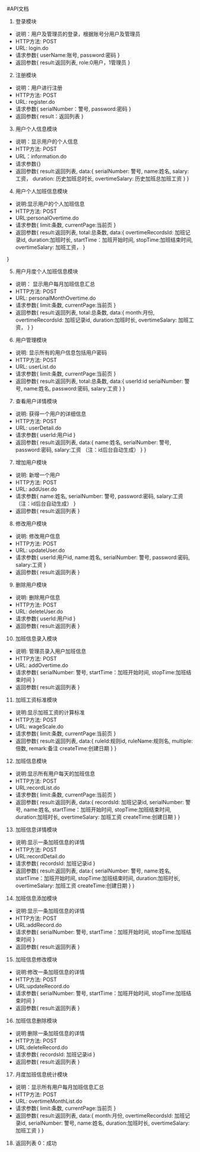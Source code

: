 #API文档

1. 登录模块
* 说明：用户及管理员的登录，根据账号分用户及管理员
* HTTP方法: POST
* URL: login.do
* 请求参数{
    userName:账号,
    password:密码
    }
* 返回参数{
    result:返回列表,
    role:0用户，1管理员
    }
    
2. 注册模块
* 说明：用户进行注册
* HTTP方法: POST
* URL: register.do
* 请求参数{
    serialNumber：警号,
    password:密码
    }
* 返回参数{
    result：返回列表
    }
    
3. 用户个人信息模块
* 说明：显示用户的个人信息
* HTTP方法: POST
* URL：information.do
* 请求参数{}
* 返回参数{
    result:返回列表,
    data:{
    serialNumber: 警号,
    name:姓名,
    salary: 工资，
    duration: 历史加班总时长,
    overtimeSalary: 历史加班总加班工资
    }
}

4. 用户个人加班信息模块
* 说明:显示用户的个人加班信息
* HTTP方法: POST
* URL:personalOvertime.do
* 请求参数{
    limit:条数,
    currentPage:当前页
}
* 返回参数{
    result:返回列表,
    total:总条数,
    data:{
    overtimeRecordsId: 加班记录id,
    duration:加班时长,
    startTime：加班开始时间,
    stopTime:加班结束时间,
    overtimeSalary: 加班工资，
    }
    
}

5. 用户月度个人加班信息模块
* 说明： 显示用户每月加班信息汇总
* HTTP方法: POST
* URL: personalMonthOvertime.do
* 请求参数{
    limit:条数,
    currentPage:当前页
}
* 返回参数{
    result:返回列表,
    total:总条数,
    data:{
    month:月份,
    overtimeRecordsId: 加班记录id,
    duration:加班时长,
    overtimeSalary: 加班工资，
    }
}

6. 用户管理模块
* 说明: 显示所有的用户信息包括用户密码
* HTTP方法: POST
* URL: userList.do
* 请求参数{
    limit:条数,
    currentPage:当前页
}
* 返回参数{
    result:返回列表,
    total:总条数,
    data:{
    userId:id
    serialNumber: 警号,
    name:姓名,
    password:密码,
    salary:工资
    }
}

7. 查看用户详情模块
* 说明: 获得一个用户的详细信息
* HTTP方法: POST
* URL: userDetail.do
* 请求参数{
    userId:用户id 
}
* 返回参数{
    result:返回列表,
    data:{
      name:姓名,
      serialNumber: 警号,
      password:密码,
      salary:工资 （注：id后台自动生成）
    }
}

7. 增加用户模块
* 说明: 新增一个用户
* HTTP方法: POST
* URL: addUser.do
* 请求参数{
    name:姓名,
    serialNumber: 警号,
    password:密码,
    salary:工资 （注：id后台自动生成）
}
* 返回参数{
    result:返回列表
}

8. 修改用户模块
* 说明: 修改用户信息
* HTTP方法: POST
* URL: updateUser.do
* 请求参数{
    userId:用户id,
    name:姓名,
    serialNumber: 警号,
    password:密码,
    salary:工资
}
* 返回参数{
    result:返回列表
}

9. 删除用户模块
* 说明: 删除用户信息
* HTTP方法: POST
* URL: deleteUser.do
* 请求参数{
    userId:用户id
}
* 返回参数{
    result:返回列表
}

10. 加班信息录入模块
* 说明: 管理员录入用户加班信息
* HTTP方法: POST
* URL: addOvertime.do
* 请求参数{
    serialNumber: 警号,
    startTime：加班开始时间,
    stopTime:加班结束时间
}
* 返回参数{
    result:返回列表
}

11. 加班工资标准模块
* 说明:显示加班工资的计算标准
* HTTP方法: POST
* URL: wageScale.do
* 请求参数{
    limit:条数,
    currentPage:当前页
}
* 返回参数{
    result:返回列表,
    data:{
        ruleId:规则id,
        ruleName:规则名,
        multiple:倍数,
        remark:备注
        createTime:创建日期
    }
}

12. 加班信息模块
* 说明:显示所有用户每天的加班信息
* HTTP方法: POST
* URL:recordList.do
* 请求参数{
    limit:条数,
    currentPage:当前页
}
* 返回参数{
    result:返回列表,
    data:{
        recordsId: 加班记录id,
        serialNumber: 警号,
        name:姓名,
        startTime：加班开始时间,
        stopTime:加班结束时间,
        duration:加班时长,
        overtimeSalary: 加班工资
        createTime:创建日期
    }
}

13. 加班信息详情模块
* 说明:显示一条加班信息的详情
* HTTP方法: POST
* URL:recordDetail.do
* 请求参数{
    recordsId: 加班记录id
}
* 返回参数{
    result:返回列表,
    data:{
        serialNumber: 警号,
        name:姓名,
        startTime：加班开始时间,
        stopTime:加班结束时间,
        duration:加班时长,
        overtimeSalary: 加班工资
        createTime:创建日期
    }
}

14. 加班信息添加模块
* 说明:显示一条加班信息的详情
* HTTP方法: POST
* URL:addRecord.do
* 请求参数{
    serialNumber: 警号,
    startTime：加班开始时间,
    stopTime:加班结束时间
}
* 返回参数{
    result:返回列表
}

15. 加班信息修改模块
* 说明:修改一条加班信息的详情
* HTTP方法: POST
* URL:updateRecord.do
* 请求参数{
    serialNumber: 警号,
    startTime：加班开始时间,
    stopTime:加班结束时间
}
* 返回参数{
    result:返回列表
}

16. 加班信息删除模块
* 说明:删除一条加班信息的详情
* HTTP方法: POST
* URL:deleteRecord.do
* 请求参数{
    recordsId: 加班记录id
}
* 返回参数{
    result:返回列表
}

17. 月度加班信息统计模块
* 说明：显示所有用户每月加班信息汇总
* HTTP方法: POST
* URL: overtimeMonthList.do
* 请求参数{
    limit:条数,
    currentPage:当前页
}
* 返回参数{
    result:返回列表,
    data:{
        month:月份,
        overtimeRecordsId: 加班记录id,
        serialNumber: 警号,
        name:姓名,
        duration:加班时长,
        overtimeSalary: 加班工资
    }
}

18. 返回列表
   0：成功
   